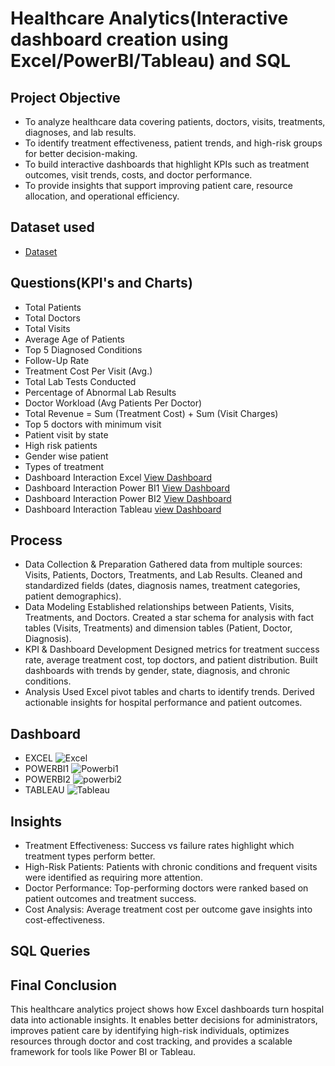 # Healthcare Analytics(Interactive dashboard creation using Excel/PowerBI/Tableau) and SQL

## Project Objective
- To analyze healthcare data covering patients, doctors, visits, treatments, diagnoses, and lab results.
- To identify treatment effectiveness, patient trends, and high-risk groups for better decision-making.
- To build interactive dashboards that highlight KPIs such as treatment outcomes, visit trends, costs, and doctor performance.
- To provide insights that support improving patient care, resource allocation, and operational efficiency.

## Dataset used
- <a href="https://github.com/PreethamKoppad/Healthcare-Analytics/blob/main/Data_Healthcare_Patient_V3.xlsx"> Dataset</a>

## Questions(KPI's and Charts)
- Total Patients  
- Total Doctors  
- Total Visits  
- Average Age of Patients  
- Top 5 Diagnosed Conditions  
- Follow-Up Rate  
- Treatment Cost Per Visit (Avg.)  
- Total Lab Tests Conducted  
- Percentage of Abnormal Lab Results  
- Doctor Workload (Avg Patients Per Doctor)  
- Total Revenue = Sum (Treatment Cost) + Sum (Visit Charges)  
- Top 5 doctors with minimum visit  
- Patient visit by state  
- High risk patients  
- Gender wise patient  
- Types of treatment
- Dashboard Interaction Excel <a href="https://github.com/PreethamKoppad/Healthcare-Analytics/blob/main/Excel.jpg"> View Dashboard </a>
- Dashboard Interaction Power BI1 <a href="https://github.com/PreethamKoppad/Healthcare-Analytics/blob/main/Powerbi2.jpg"> View Dashboard </a>
- Dashboard Interaction Power BI2 <a href="https://github.com/PreethamKoppad/Healthcare-Analytics/blob/main/powerbi1.jpg"> View Dashboard </a>
- Dashboard Interaction Tableau <a href="https://github.com/PreethamKoppad/Healthcare-Analytics/blob/main/Tableau.jpg"> view Dashboard </a>

## Process
- Data Collection & Preparation
Gathered data from multiple sources: Visits, Patients, Doctors, Treatments, and Lab Results.
Cleaned and standardized fields (dates, diagnosis names, treatment categories, patient demographics).
- Data Modeling
Established relationships between Patients, Visits, Treatments, and Doctors.
Created a star schema for analysis with fact tables (Visits, Treatments) and dimension tables (Patient, Doctor, Diagnosis).
- KPI & Dashboard Development
Designed metrics for treatment success rate, average treatment cost, top doctors, and patient distribution.
Built dashboards with trends by gender, state, diagnosis, and chronic conditions.
- Analysis
Used Excel pivot tables and charts to identify trends.
Derived actionable insights for hospital performance and patient outcomes.

## Dashboard
- EXCEL ![Excel](https://github.com/user-attachments/assets/0a3b436d-c067-42e9-9aae-0a2f2a1cba4c)
- POWERBI1 ![Powerbi1](https://github.com/user-attachments/assets/6190dc41-c1ef-489d-b916-60f207426fb8)
- POWERBI2 ![powerbi2](https://github.com/user-attachments/assets/4b9dd3ca-f9e5-4db8-87cb-3b2d84829105)
- TABLEAU ![Tableau](https://github.com/user-attachments/assets/b0053309-47de-49ac-9e47-58f41f1dd56e)

## Insights
- Treatment Effectiveness: Success vs failure rates highlight which treatment types perform better.
- High-Risk Patients: Patients with chronic conditions and frequent visits were identified as requiring more attention.
- Doctor Performance: Top-performing doctors were ranked based on patient outcomes and treatment success.
- Cost Analysis: Average treatment cost per outcome gave insights into cost-effectiveness.

## SQL Queries



## Final Conclusion
This healthcare analytics project shows how Excel dashboards turn hospital data into actionable insights. It enables better decisions for administrators, improves patient care by identifying high-risk individuals, optimizes resources through doctor and cost tracking, and provides a scalable framework for tools like Power BI or Tableau.


